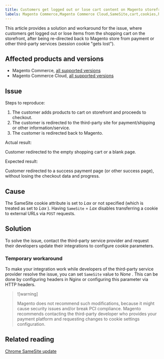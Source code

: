 ```yaml
---
title: Customers get logged out or lose cart content on Magento storefront
labels: Magento Commerce,Magento Commerce Cloud,SameSite,cart,cookies,how to,logged out,session
---
```


This article provides a solution and workaround for the issue, where customers get logged out or lose items from the shopping cart on the storefront, after being re-directed back to Magento store from payment or other third-party services (session cookie "gets lost").

## Affected products and versions

* Magento Commerce, [all supported versions](https://magento.com/sites/default/files/magento-software-lifecycle-policy.pdf) 
* Magento Commerce Cloud, [all supported versions](https://magento.com/sites/default/files/magento-software-lifecycle-policy.pdf) 

## Issue

 <span class="wysiwyg-underline">Steps to reproduce:</span> 

1. The customer adds products to cart on storefront and proceeds to checkout.
1. The customer is redirected to the third-party site for payment/shipping or other information/service.
1. The customer is redirected back to Magento.

 <span class="wysiwyg-underline">Actual result:</span> 

Customer redirected to the empty shopping cart or a blank page.

 <span class="wysiwyg-underline">Expected result:</span> 

Customer redirected to a success payment page (or other success page), without losing the checkout data and progress.

## Cause

The SameSite cookie attribute is set to *Lax* or not specified (which is treated as set to *Lax* ). Having `SameSite` = *Lax* disables transferring a cookie to external URLs via `POST` requests.

## Solution

To solve the issue, contact the third-party service provider and request their developers update their integrations to configure cookie parameters.

### Temporary workaround

To make your integration work while developers of the third-party service provider resolve the issue, you can set `SameSite` value to *None* . This can be done by configuring headers in Nginx or configuring this parameter via HTTP headers.

>![warning]
>
>Magento does not recommend such modifications, because it might cause security issues and/or break PCI compliance. Magento recommends contacting the third-party developer who provides your payment platform and requesting changes to cookie settings configuration.

## Related reading

 [Chrome SameSite update](https://www.chromestatus.com/feature/5088147346030592) 